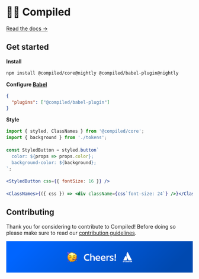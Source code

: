 # 👷‍♀ ‍Compiled

[Read the docs →](https://compiledcssinjs.com)

## Get started

**Install**

```bash
npm install @compiled/core@nightly @compiled/babel-plugin@nightly
```

**Configure [Babel](https://babeljs.io/docs/en/config-files)**

```json
{
  "plugins": ["@compiled/babel-plugin"]
}
```

**Style**

```jsx
import { styled, ClassNames } from '@compiled/core';
import { background } from './tokens';

const StyledButton = styled.button`
  color: ${props => props.color};
  background-color: ${background};
`;

<StyledButton css={{ fontSize: 16 }} />

<ClassNames>{({ css }) => <div className={css`font-size: 24`} />}</ClassNames>
```

## Contributing

Thank you for considering to contribute to Compiled!
Before doing so please make sure to read our [contribution guidelines](/CONTRIBUTING.md).

[![Atlassian](https://raw.githubusercontent.com/atlassian-internal/oss-assets/master/banner-cheers-light.png)](https://atlassian.com)
